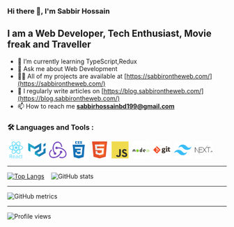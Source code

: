 ### Hi there 👋, I'm Sabbir Hossain
## I am a Web Developer, Tech Enthusiast, Movie freak and Traveller

- 🌱 I’m currently learning TypeScript,Redux
- 💬 Ask me about Web Development 
- 👨‍💻 All of my projects are available at [https://sabbirontheweb.com/](https://sabbirontheweb.com/)
- 📝 I regularly write articles on [https://blog.sabbirontheweb.com/](https://blog.sabbirontheweb.com/)
- 📫 How to reach me **sabbirhossainbd199@gmail.com**

### :hammer_and_wrench: Languages and Tools :
<div>
  <img src="https://github.com/devicons/devicon/blob/master/icons/react/react-original-wordmark.svg" title="React" alt="React" width="40" height="40"/>&nbsp;
  <img src="https://github.com/devicons/devicon/blob/master/icons/materialui/materialui-original.svg" title="Material UI" alt="Material UI" width="40" height="40"/>&nbsp;
  <img src="https://github.com/devicons/devicon/blob/master/icons/redux/redux-original.svg" title="Redux" alt="Redux " width="40" height="40"/>&nbsp;
  <img src="https://github.com/devicons/devicon/blob/master/icons/css3/css3-plain-wordmark.svg"  title="CSS3" alt="CSS" width="40" height="40"/>&nbsp;
  <img src="https://github.com/devicons/devicon/blob/master/icons/html5/html5-original.svg" title="HTML5" alt="HTML" width="40" height="40"/>&nbsp;
  <img src="https://github.com/devicons/devicon/blob/master/icons/javascript/javascript-original.svg" title="JavaScript" alt="JavaScript" width="40" height="40"/>&nbsp;
  <img src="https://github.com/devicons/devicon/blob/master/icons/nodejs/nodejs-original-wordmark.svg" title="NodeJS" alt="NodeJS" width="40" height="40"/>&nbsp;
  <img src="https://github.com/devicons/devicon/blob/master/icons/git/git-original-wordmark.svg" title="Git" **alt="Git" width="40" height="40"/>&nbsp;
  <img src="https://github.com/devicons/devicon/blob/master/icons/tailwindcss/tailwindcss-plain.svg" title="Git" **alt="Git" width="40" height="40"/>&nbsp;
  <img src="https://github.com/devicons/devicon/blob/master/icons/nextjs/nextjs-original-wordmark.svg" title="Git" **alt="Git" width="40" height="40"/>&nbsp;
</div>

---

[![Top Langs](https://github-readme-stats.vercel.app/api/top-langs/?username=Sabbirhossain97&theme=radical)](https://github.com/anuraghazra/github-readme-stats)&nbsp;&nbsp;&nbsp;&nbsp;![GitHub stats](https://github-readme-stats.vercel.app/api?username=Sabbirhossain97&show_icons=true&layout=compact&theme=radical)  

---

![GitHub metrics](https://metrics.lecoq.io/Sabbirhossain97)  

---

![Profile views](https://gpvc.arturio.dev/Sabbirhossain97)   
